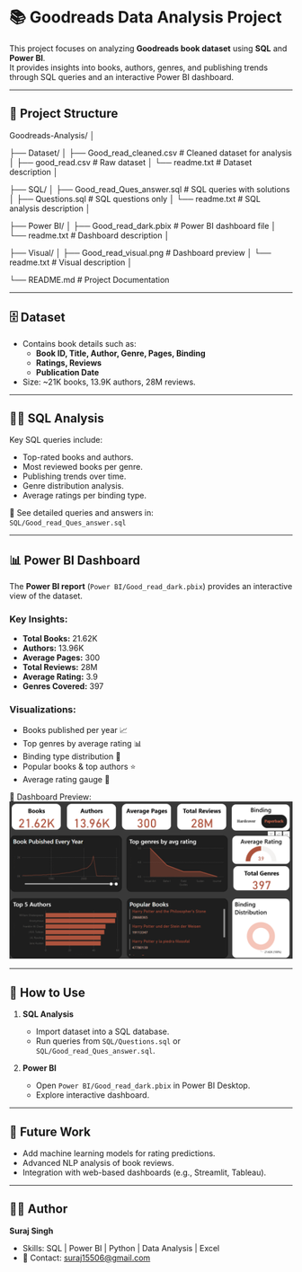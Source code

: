 # 📚 Goodreads Data Analysis Project  

This project focuses on analyzing **Goodreads book dataset** using **SQL** and **Power BI**.  
It provides insights into books, authors, genres, and publishing trends through SQL queries and an interactive Power BI dashboard.  

---

## 📂 Project Structure

Goodreads-Analysis/
│

├── Dataset/
│ ├── Good_read_cleaned.csv # Cleaned dataset for analysis
│ ├── good_read.csv # Raw dataset
│ └── readme.txt # Dataset description
│

├── SQL/
│ ├── Good_read_Ques_answer.sql # SQL queries with solutions
│ ├── Questions.sql # SQL questions only
│ └── readme.txt # SQL analysis description
│

├── Power BI/
│ ├── Good_read_dark.pbix # Power BI dashboard file
│ └── readme.txt # Dashboard description
│

├── Visual/
│ ├── Good_read_visual.png # Dashboard preview
│ └── readme.txt # Visual description
│

└── README.md # Project Documentation

---

## 🗄️ Dataset  

- Contains book details such as:
  - **Book ID, Title, Author, Genre, Pages, Binding**
  - **Ratings, Reviews**
  - **Publication Date**
- Size: ~21K books, 13.9K authors, 28M reviews.

---

## 🧑‍💻 SQL Analysis  

Key SQL queries include:  
- Top-rated books and authors.  
- Most reviewed books per genre.  
- Publishing trends over time.  
- Genre distribution analysis.  
- Average ratings per binding type.  

📌 See detailed queries and answers in:  
`SQL/Good_read_Ques_answer.sql`

---

## 📊 Power BI Dashboard  

The **Power BI report** (`Power BI/Good_read_dark.pbix`) provides an interactive view of the dataset.  

### Key Insights:
- **Total Books:** 21.62K  
- **Authors:** 13.96K  
- **Average Pages:** 300  
- **Total Reviews:** 28M  
- **Average Rating:** 3.9  
- **Genres Covered:** 397  

### Visualizations:
- Books published per year 📈  
- Top genres by average rating 📊  
- Binding type distribution 🔖  
- Popular books & top authors ⭐  
- Average rating gauge 🎯  

📌 Dashboard Preview:  
![Dashboard Preview](Visual/Good_read_visual.png)

---

## 🚀 How to Use  

1. **SQL Analysis**  
   - Import dataset into a SQL database.  
   - Run queries from `SQL/Questions.sql` or `SQL/Good_read_Ques_answer.sql`.  

2. **Power BI**  
   - Open `Power BI/Good_read_dark.pbix` in Power BI Desktop.  
   - Explore interactive dashboard.  

---

## 🔮 Future Work  

- Add machine learning models for rating predictions.  
- Advanced NLP analysis of book reviews.  
- Integration with web-based dashboards (e.g., Streamlit, Tableau).  

---

## 👨‍💻 Author  

**Suraj Singh**  
- Skills: SQL | Power BI | Python | Data Analysis | Excel  
- 📧 Contact: suraj15506@gmail.com  
